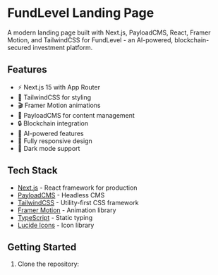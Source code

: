# FundLevel Landing Page

A modern landing page built with Next.js, PayloadCMS, React, Framer Motion, and TailwindCSS for FundLevel - an AI-powered, blockchain-secured investment platform.

## Features

- ⚡️ Next.js 15 with App Router
- 🎨 TailwindCSS for styling
- 🎬 Framer Motion animations
- 📝 PayloadCMS for content management
- 🔒 Blockchain integration
- 🤖 AI-powered features
- 📱 Fully responsive design
- 🌙 Dark mode support

## Tech Stack

- [Next.js](https://nextjs.org/) - React framework for production
- [PayloadCMS](https://payloadcms.com/) - Headless CMS
- [TailwindCSS](https://tailwindcss.com/) - Utility-first CSS framework
- [Framer Motion](https://www.framer.com/motion/) - Animation library
- [TypeScript](https://www.typescriptlang.org/) - Static typing
- [Lucide Icons](https://lucide.dev/) - Icon library

## Getting Started

1. Clone the repository:

